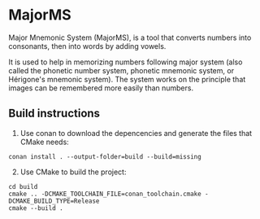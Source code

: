 # MajorMS

Major Mnemonic System (MajorMS), is a tool that converts numbers into consonants, then into words by adding vowels.

It is used to help in memorizing numbers following  major system (also called the phonetic number system, phonetic mnemonic system, or Hérigone's mnemonic system). The system works on the principle that images can be remembered more easily than numbers.

## Build instructions

1. Use conan to download the depencencies and generate the files that CMake needs:

```shell
conan install . --output-folder=build --build=missing
```

2. Use CMake to build the project:

```shell
cd build
cmake .. -DCMAKE_TOOLCHAIN_FILE=conan_toolchain.cmake -DCMAKE_BUILD_TYPE=Release
cmake --build .
```
